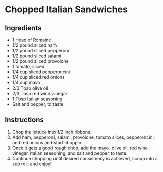 Chopped Italian Sandwiches
==========================

Ingredients
-----------
- 1 Head of Romaine
- 1/2 pound sliced ham
- 1/2 pound sliced pepperoni
- 1/2 pound sliced salami
- 1/2 pound sliced provolone
- 1 tomato, sliced
- 1/4 cup sliced pepperoncini
- 1/4 cup sliced red onions
- 1/4 cup mayo
- 2/3 Tbsp olive oil
- 2/3 Tbsp red wine vinegar
- 1 Tbsp Italian seasoning
- Salt and pepper, to taste

Instructions
------------
1. Chop the lettuce into 1/2 inch ribbons.
2. Add ham, pepperoni, salami, provolone, tomato slices, pepperoncini, and red onions and start choppin.
3. Once it gets a good rough chop, add the mayo, olive oil, red wine vinegar, Italian seasoning, and salt and pepper to taste.
4. Continue chopping until desired consistency is achieved, scoop into a sub roll, and enjoy!
